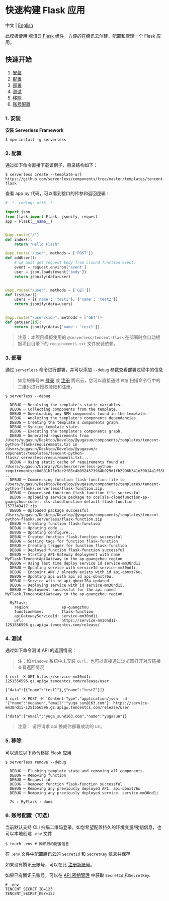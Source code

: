 <!--
title: Deploy Serverless Python Flask Application
description: "Deploy Serverless python Flask application with Tencent Flask component"
date: 2019-12-26
thumbnail: 'http://url-to-thumbnail.jpg'
categories:
  - toturial
authors:
  - yugasun
authorslink:
  - https://github.com/yugasun
translators:
  - None
translatorslink:
  - None
-->

# 快速构建 Flask 应用

中文 | [English](./README_EN.md)

此模板使用 [腾讯云 Flask 组件](https://github.com/serverless-components/tencent-flask)，方便的在腾讯云创建，配置和管理一个 Flask 应用。

## 快速开始

1. [安装](#1-安装)
2. [配置](#2-配置)
3. [部署](#3-部署)
4. [测试](#4-测试)
5. [移除](#5-移除)
6. [账号配置](#6-账号配置（可选）)

### 1. 安装

**安装 Serverless Framework**

```shell
$ npm install -g serverless
```

### 2. 配置

通过如下命令直接下载该例子，目录结构如下：

```shell
$ serverless create --template-url https://github.com/serverless/components/tree/master/templates/tencent-flask
```

查看 app.py 代码，可以看到接口的传参和返回逻辑：

```python
# -*- coding: utf8 -*-

import json
from flask import Flask, jsonify, request
app = Flask(__name__)


@app.route("/")
def index():
    return "Hello Flash"

@app.route('/user', methods = ['POST'])
def addUser():
    # we must get request body from clound function event;
    event = request.environ['event']
    user = json.loads(event['body'])
    return jsonify(data=user)


@app.route("/user", methods = ['GET'])
def listUser():
    users = [{'name': 'test1'}, {'name': 'test2'}]
    return jsonify(data=users)


@app.route("/user/<id>", methods = ['GET'])
def getUser(id):
    return jsonify(data={'name': 'test1'})
```

> 注意：本项目模板使用的 `@serverless/tencent-flask` 在部署时会自动根据项目目录下的 `requirements.txt` 文件安装依赖。

### 3. 部署

通过 `serverless` 命令进行部署，并可以添加 `--debug` 参数查看部署过程中的信息

> 如您的账号未 [登录](https://cloud.tencent.com/login) 或 [注册](https://cloud.tencent.com/register) 腾讯云，您可以直接通过 `微信` 扫描命令行中的二维码进行授权登陆和注册。

```shell
$ serverless --debug

  DEBUG ─ Resolving the template's static variables.
  DEBUG ─ Collecting components from the template.
  DEBUG ─ Downloading any NPM components found in the template.
  DEBUG ─ Analyzing the template's components dependencies.
  DEBUG ─ Creating the template's components graph.
  DEBUG ─ Syncing template state.
  DEBUG ─ Executing the template's components graph.
  DEBUG ─ Generated requirements from /Users/yugasun/Desktop/Develop/@yugasun/components/templates/tencent-python-flask/requirements.txt in /Users/yugasun/Desktop/Develop/@yugasun/c
omponents/templates/tencent-python-flask/.serverless/requirements.txt...
  DEBUG ─ Using static cache of requirements found at /Users/yugasun/Library/Caches/serverless-python-requirements/e8d881b75e3cc2f83c4b0524573964b029d1fb2996b341e39014a1f55bf8dd7e_slspyc ...
  DEBUG ─ Compressing function flask-function file to /Users/yugasun/Desktop/Develop/@yugasun/components/templates/tencent-python-flask/.serverless/flask-function.zip.
  DEBUG ─ Compressed function flask-function file successful
  DEBUG ─ Uploading service package to cos[sls-cloudfunction-ap-guangzhou-code]. sls-cloudfunction-default-flask-function-1577343417.zip
  DEBUG ─ Uploaded package successful /Users/yugasun/Desktop/Develop/@yugasun/components/templates/tencent-python-flask/.serverless/flask-function.zip
  DEBUG ─ Creating function flask-function
  DEBUG ─ Updating code... 
  DEBUG ─ Updating configure... 
  DEBUG ─ Created function flask-function successful
  DEBUG ─ Setting tags for function flask-function
  DEBUG ─ Creating trigger for function flask-function
  DEBUG ─ Deployed function flask-function successful
  DEBUG ─ Starting API-Gateway deployment with name MyFlask.TencentApiGateway in the ap-guangzhou region
  DEBUG ─ Using last time deploy service id service-mm30nd1i
  DEBUG ─ Updating service with serviceId service-mm30nd1i.
  DEBUG ─ Endpoint ANY / already exists with id api-qbnxt76u.
  DEBUG ─ Updating api with api id api-qbnxt76u.
  DEBUG ─ Service with id api-qbnxt76u updated.
  DEBUG ─ Deploying service with id service-mm30nd1i.
  DEBUG ─ Deployment successful for the api named MyFlask.TencentApiGateway in the ap-guangzhou region.

  MyFlask: 
    region:              ap-guangzhou
    functionName:        flask-function
    apiGatewayServiceId: service-mm30nd1i
    url:                 https://service-mm30nd1i-1251556596.gz.apigw.tencentcs.com/release/
```

### 4. 测试

通过如下命令测试 API 的返回情况：

> 注：如 `Windows` 系统中未安装 `curl`，也可以直接通过浏览器打开对应链接查看返回情况

```shell
$ curl -X GET https://service-mm30nd1i-1251556596.gz.apigw.tencentcs.com/release/user

{"data":[{"name":"test1"},{"name":"test2"}]}
```

```shell
$ curl -X POST -H 'Content-Type":"application/json' -d '{"name":"yugasun","email":"yuga_sun@163.com"}' https://service-mm30nd1i-1251556596.gz.apigw.tencentcs.com/release/user

{"data":{"email":"yuga_sun@163.com","name":"yugasun"}}
```

> 注意： 请将请求 api 换成你部署成功的 url。

### 5. 移除

可以通过以下命令移除 Flask 应用

```shell
$ serverless remove --debug

  DEBUG ─ Flushing template state and removing all components.
  DEBUG ─ Removing function
  DEBUG ─ Request id
  DEBUG ─ Removed function flask-function successful
  DEBUG ─ Removing any previously deployed API. api-qbnxt76u
  DEBUG ─ Removing any previously deployed service. service-mm30nd1i

  7s › MyFlask › done
```

### 6. 账号配置（可选）

当前默认支持 CLI 扫描二维码登录，如您希望配置持久的环境变量/秘钥信息，也可以本地创建 `.env` 文件

```shell
$ touch .env # 腾讯云的配置信息
```

在 `.env` 文件中配置腾讯云的 `SecretId` 和 `SecretKey` 信息并保存

如果没有腾讯云账号，可以在此 [注册新账号](https://cloud.tencent.com/register)。

如果已有腾讯云账号，可以在 [API 密钥管理](https://shell.cloud.tencent.com/cam/capi) 中获取 `SecretId` 和`SecretKey`.

```
# .env
TENCENT_SECRET_ID=123
TENCENT_SECRET_KEY=123
```
